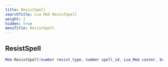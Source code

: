 ```yaml
---
title: ResistSpell
searchTitle: Lua Mob ResistSpell
weight: 1
hidden: true
menuTitle: ResistSpell
---
```

## ResistSpell
```lua
Mob:ResistSpell(number resist_type, number spell_id, Lua_Mob caster, bool use_resist_override, number resist_override); -- number
```
